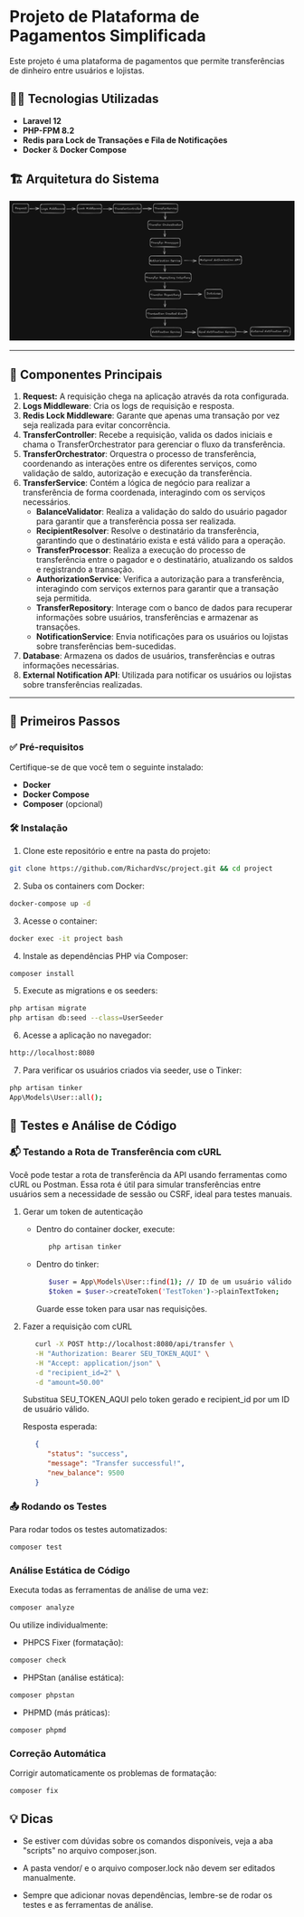 # Projeto de Plataforma de Pagamentos Simplificada

Este projeto é uma plataforma de pagamentos que permite transferências de dinheiro entre usuários e lojistas.  

## 🧑‍💻 Tecnologias Utilizadas
- **Laravel 12**
- **PHP-FPM 8.2**
- **Redis para Lock de Transações e Fila de Notificações**
- **Docker** & **Docker Compose**

## 🏗️ Arquitetura do Sistema

![Arquitetura](docs/images/architecture.png)

---

## 🔧 Componentes Principais

1. **Request:** A requisição chega na aplicação através da rota configurada.
2. **Logs Middleware**: Cria os logs de requisição e resposta.
2. **Redis Lock Middleware**: Garante que apenas uma transação por vez seja realizada para evitar concorrência.
3. **TransferController**: Recebe a requisição, valida os dados iniciais e chama o TransferOrchestrator para gerenciar o fluxo da transferência.
4. **TransferOrchestrator**: Orquestra o processo de transferência, coordenando as interações entre os diferentes serviços, como validação de saldo, autorização e execução da transferência.
5. **TransferService**: Contém a lógica de negócio para realizar a transferência de forma coordenada, interagindo com os serviços necessários.
   - **BalanceValidator**: Realiza a validação do saldo do usuário pagador para garantir que a transferência possa ser realizada.
   - **RecipientResolver**: Resolve o destinatário da transferência, garantindo que o destinatário exista e está válido para a operação.
   - **TransferProcessor**: Realiza a execução do processo de transferência entre o pagador e o destinatário, atualizando os saldos e registrando a transação.
   - **AuthorizationService**: Verifica a autorização para a transferência, interagindo com serviços externos para garantir que a transação seja permitida.
   - **TransferRepository**: Interage com o banco de dados para recuperar informações sobre usuários, transferências e armazenar as transações.
   - **NotificationService**: Envia notificações para os usuários ou lojistas sobre transferências bem-sucedidas.
6. **Database**: Armazena os dados de usuários, transferências e outras informações necessárias.
7. **External Notification API**: Utilizada para notificar os usuários ou lojistas sobre transferências realizadas.

---

## 🚀 Primeiros Passos

### ✅ Pré-requisitos

Certifique-se de que você tem o seguinte instalado:

- **Docker**
- **Docker Compose**
- **Composer** (opcional)

### 🛠️ Instalação

1. Clone este repositório e entre na pasta do projeto:
```bash
git clone https://github.com/RichardVsc/project.git && cd project
```

2. Suba os containers com Docker:
```bash
docker-compose up -d
```

3. Acesse o container:
```bash
docker exec -it project bash
```

4. Instale as dependências PHP via Composer:
```bash
composer install
```

5. Execute as migrations e os seeders:
```bash
php artisan migrate
php artisan db:seed --class=UserSeeder
```
6. Acesse a aplicação no navegador:
```bash
http://localhost:8080
```

7. Para verificar os usuários criados via seeder, use o Tinker:
```bash
php artisan tinker
App\Models\User::all();
```

## 🧪 Testes e Análise de Código

### 📬 Testando a Rota de Transferência com cURL
Você pode testar a rota de transferência da API usando ferramentas como cURL ou Postman. Essa rota é útil para simular transferências entre usuários sem a necessidade de sessão ou CSRF, ideal para testes manuais.

1. Gerar um token de autenticação
   - Dentro do container docker, execute:
      ```bash
         php artisan tinker
      ```
   - Dentro do tinker:
      ```bash
         $user = App\Models\User::find(1); // ID de um usuário válido
         $token = $user->createToken('TestToken')->plainTextToken;
      ```
      Guarde esse token para usar nas requisições.

2. Fazer a requisição com cURL
   ```bash
      curl -X POST http://localhost:8080/api/transfer \
      -H "Authorization: Bearer SEU_TOKEN_AQUI" \
      -H "Accept: application/json" \
      -d "recipient_id=2" \
      -d "amount=50.00"
   ```
      Substitua SEU_TOKEN_AQUI pelo token gerado e recipient_id por um ID de usuário válido.

   Resposta esperada:
   ```json
      {
         "status": "success",
         "message": "Transfer successful!",
         "new_balance": 9500
      }  
   ```

### 📤 Rodando os Testes
Para rodar todos os testes automatizados:
```bash
composer test
```

### Análise Estática de Código
Executa todas as ferramentas de análise de uma vez:
```bash
composer analyze
```

Ou utilize individualmente:
- PHPCS Fixer (formatação):
```bash
composer check
```

- PHPStan (análise estática):
```bash
composer phpstan
```

- PHPMD (más práticas):
```bash
composer phpmd
```

### Correção Automática
Corrigir automaticamente os problemas de formatação:
```bash
composer fix
```

## 💡 Dicas
- Se estiver com dúvidas sobre os comandos disponíveis, veja a aba "scripts" no arquivo composer.json.

- A pasta vendor/ e o arquivo composer.lock não devem ser editados manualmente.

- Sempre que adicionar novas dependências, lembre-se de rodar os testes e as ferramentas de análise.
